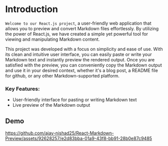 # Introduction

`Welcome to our React.js project`, a user-friendly web application that allows you to preview and convert Markdown files effortlessly. By utilizing the power of React.js, we have created a simple yet powerful tool for viewing and manipulating Markdown content.

This project was developed with a focus on simplicity and ease of use. With its clean and intuitive user interface, you can easily paste or write your Markdown text and instantly preview the rendered output. Once you are satisfied with the preview, you can conveniently copy the Markdown output and use it in your desired context, whether it's a blog post, a README file for github, or any other Markdown-supported platform.

### Key Features:

* User-friendly interface for pasting or writing Markdown text
* Live preview of the Markdown output

## Demo

https://github.com/ajay-nishad25/React-Markdown-Preview/assets/92628257/e2d83bba-01a9-43f8-bb91-28b0e87c9485

